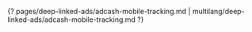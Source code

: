 {? pages/deep-linked-ads/adcash-mobile-tracking.md | multilang/deep-linked-ads/adcash-mobile-tracking.md ?}
